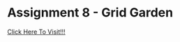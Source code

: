 # Assignment 8 - Grid Garden 
[Click Here To Visit!!!](https://anupkrmistry.github.io/Grid-Garden/ "Home Page")